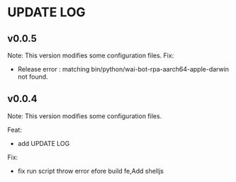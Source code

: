 # UPDATE LOG

## v0.0.5

Note: This version modifies some configuration files.
Fix:

- Release error : matching bin/python/wai-bot-rpa-aarch64-apple-darwin not found.

## v0.0.4

Note: This version modifies some configuration files.

Feat:

- add UPDATE LOG

Fix:

- fix run script throw error efore build fe,Add shelljs 
